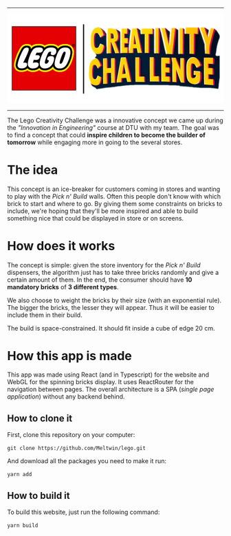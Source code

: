 ***
![Lego Creative Challenge](./creativity-challenge.png)

***

The Lego Creativity Challenge was a innovative concept we came up during the *"Innovation in Engineering"* course at DTU with my team. The goal was to find a concept that could **inspire children to become the builder of tomorrow** while engaging more in going to the several stores. 

# The idea

This concept is an ice-breaker for customers coming in stores and wanting to play with the *Pick n' Build* walls. Often this people don't know with which brick to start and where to go. By giving them some constraints on bricks to include, we're hoping that they'll be more inspired and able to build something nice that could be displayed in store or on screens.

# How does it works

The concept is simple: given the store inventory for the *Pick n' Build* dispensers, the algorithm just has to take three bricks randomly and give a certain amount of them. In the end, the consumer should have **10 mandatory bricks** of **3 different types**. 

We also choose to weight the bricks by their size (with an exponential rule). The bigger the bricks, the lesser they will appear. Thus it will be easier to include them in their build.

The build is space-constrained. It should fit inside a cube of edge 20 cm. 

# How this app is made

This app was made using React (and in Typescript) for the website and WebGL for the spinning bricks display. It uses ReactRouter for the navigation between pages. The overall architecture is a SPA (*single page application*) without any backend behind.

## How to clone it

First, clone this repository on your computer: 

```shell
git clone https://github.com/Meltwin/lego.git
```

And download all the packages you need to make it run:

```shell
yarn add
```

## How to build it

To build this website, just run the following command:

```shell
yarn build
```